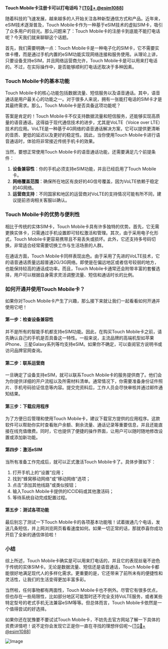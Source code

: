 **Touch Mobile卡注册卡可以打电话吗？[[TG💪+ @esim1088](https://t.me/s/esim1088)]**

随着科技的飞速发展，越来越多的人开始关注各种新型通信方式和产品。近年来，eSIM技术逐渐普及，Touch Mobile卡作为一种基于eSIM技术的虚拟SIM卡，吸引了众多用户的目光。那么问题来了：Touch Mobile卡的注册卡到底能不能打电话呢？今天我们就来聊聊这个话题。

首先，我们需要明确一点：Touch Mobile卡是一种电子化的SIM卡，它不需要实体卡槽，而是通过手机内置的eSIM功能实现网络连接和服务使用。从理论上讲，只要设备支持eSIM，并且网络运营商允许，Touch Mobile卡是可以用来打电话的。不过，在实际操作中，是否能够顺利打电话还取决于多种因素。

### Touch Mobile卡的基本功能

Touch Mobile卡的核心功能包括数据流量、短信服务以及语音通话。其中，语音通话是用户最关心的功能之一。对于很多人来说，拥有一张能打电话的SIM卡才是其最终需求。那么，Touch Mobile卡是否具备这项功能呢？

答案是肯定的！Touch Mobile卡不仅支持数据流量和短信服务，还能够实现高质量的语音通话。这得益于现代通信技术的进步，尤其是VoLTE（Voice over LTE）技术的应用。VoLTE是一种基于4G网络的语音通话解决方案，它可以提供更清晰的音质、更低的延迟以及更好的稳定性。因此，当你使用Touch Mobile卡进行语音通话时，体验将非常接近传统手机卡的效果。

当然，要想正常使用Touch Mobile卡的语音通话功能，还需要满足几个前提条件：

1. **设备兼容性**：你的手机必须支持eSIM功能，并且已经启用了Touch Mobile卡。
2. **网络覆盖范围**：确保所在地区有良好的4G信号覆盖，因为VoLTE依赖于稳定的4G网络。
3. **运营商支持**：不同国家和地区的运营商对VoLTE的支持情况可能有所不同，建议提前咨询相关客服以确认。

### Touch Mobile卡的优势与便利性

相比于传统的实体SIM卡，Touch Mobile卡具有许多独特的优势。首先，它无需更换实体卡，只需通过手机设置即可轻松激活和管理。其次，由于采用电子化形式，Touch Mobile卡更容易携带且不易丢失或损坏。此外，它还支持多号码切换，非常适合经常需要切换工作与生活场景的人群。

在通话方面，Touch Mobile卡同样表现出色。由于采用了先进的VoLTE技术，它的语音通话质量远超普通2G/3G网络。即使是在偏远地区或者信号较弱的地方，也能保持较高的通话成功率。而且，Touch Mobile卡通常还会附带丰富的套餐选择，用户可以根据自身需求灵活调整流量、短信和通话时长的比例。

### 如何开通并使用Touch Mobile卡？

如果你对Touch Mobile卡产生了兴趣，那么接下来就让我们一起看看如何开通并使用它吧！

#### 第一步：检查设备兼容性
并不是所有的智能手机都支持eSIM功能。因此，在购买Touch Mobile卡之前，请先确认自己的手机是否具备这一特性。一般来说，主流品牌的高端机型如苹果iPhone、三星Galaxy系列等均支持eSIM。如果你不确定，可以查阅官方说明书或访问品牌官网查询。

#### 第二步：联系运营商
一旦确定了设备支持eSIM，就可以联系Touch Mobile卡的服务提供商了。他们会为你提供详细的开户流程以及所需材料清单。通常情况下，你需要准备身份证件照片、手机号码验证信息等内容。提交完资料后，工作人员会尽快审核并通过邮件通知结果。

#### 第三步：下载应用程序
为了方便日后管理和使用Touch Mobile卡，建议下载官方提供的应用程序。这款软件可以帮助你实时查看账户余额、剩余流量、通话记录等重要信息，并且还能直接在线充值缴费。同时，它也提供了便捷的操作界面，让用户可以随时随地修改设置或添加新功能。

#### 第四步：激活eSIM
当所有准备工作完成后，就可以正式激活Touch Mobile卡了。具体步骤如下：
1. 打开手机上的“设置”应用；
2. 找到“蜂窝移动网络”或“移动网络”选项；
3. 点击“添加其他线路”或类似按钮；
4. 输入Touch Mobile卡提供的ICCID码或其他激活码；
5. 等待系统自动完成配置过程。

#### 第五步：测试各项功能
最后别忘了测试一下Touch Mobile卡的各项基本功能哦！试着拨通几个电话，发送几条短信，并上网浏览网页看看速度如何。如果一切正常的话，那就恭喜你成功开启了全新的通信体验啦！

### 小结

综上所述，Touch Mobile卡确实是可以用来打电话的，并且它的表现丝毫不逊色于传统的实体SIM卡。无论是数据流量、短信还是语音通话，Touch Mobile卡都能很好地满足现代人的多样化需求。更重要的是，它还带来了前所未有的便捷性和灵活性，让我们的生活变得更加丰富多彩。

当然啦，任何事物都有两面性，Touch Mobile卡也不例外。尽管它有很多优点，但也存在一些局限性，比如部分地区可能暂时还不完全支持VoLTE服务，或者某些特定型号的老式手机无法兼容eSIM等等。但总体而言，Touch Mobile卡依然是一个值得尝试的好选择。

如果你还在犹豫要不要试试Touch Mobile卡，不妨先去官方网站了解一下具体的资费详情吧！说不定你会发现它正是你一直在寻找的理想伴侣呢～[[TG💪+ @esim1088](https://t.me/s/esim1088)]

![Image](https://i.postimg.cc/4NQfJmqS/Snipaste-2025-05-13-00-14-12.png)